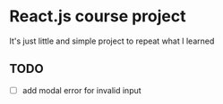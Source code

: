 # React.js course project 
It's just little and simple project to repeat what I learned

## TODO
- [ ] add modal error for invalid input